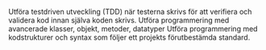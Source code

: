 Utföra testdriven utveckling (TDD) när testerna skrivs för att verifiera och
validera kod innan själva koden skrivs.
Utföra programmering med avancerade klasser, objekt, metoder, datatyper 
Utföra programmering med kodstrukturer och syntax som följer ett projekts förutbestämda standard.
